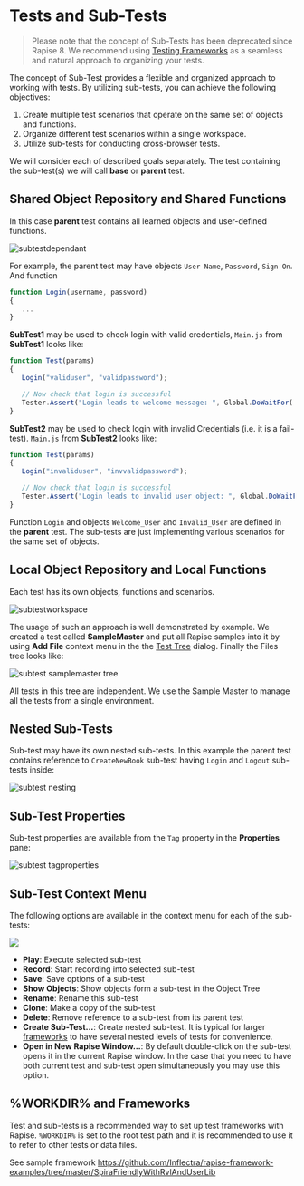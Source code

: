 # Tests and Sub-Tests

> Please note that the concept of Sub-Tests has been deprecated since Rapise 8. We recommend using [Testing Frameworks](/Guide/Frameworks/frameworks) as a seamless and natural approach to organizing your tests.

The concept of Sub-Test provides a flexible and organized approach to working with tests. By utilizing sub-tests, you can achieve the following objectives:

1. Create multiple test scenarios that operate on the same set of objects and functions.
2. Organize different test scenarios within a single workspace.
3. Utilize sub-tests for conducting cross-browser tests.

We will consider each of described goals separately. The test containing the sub-test(s) we will call **base** or **parent** test.

## Shared Object Repository and Shared Functions

In this case **parent** test contains all learned objects and user-defined functions.

![subtestdependant](./img/tests_and_sub_tests1.png)

For example, the parent test may have objects `User Name`, `Password`, `Sign On`. And function

```javascript
function Login(username, password)
{
   ...
}
```

**SubTest1** may be used to check login with valid credentials, `Main.js` from **SubTest1** looks like:

```javascript
function Test(params)
{
   Login("validuser", "validpassword");

   // Now check that login is successful
   Tester.Assert("Login leads to welcome message: ", Global.DoWaitFor('Welcome_User'));
}
```

**SubTest2** may be used to check login with invalid Credentials (i.e. it is a fail-test). `Main.js` from **SubTest2** looks like:

```javascript
function Test(params)
{
   Login("invaliduser", "invvalidpassword");

   // Now check that login is successful
   Tester.Assert("Login leads to invalid user object: ", Global.DoWaitFor('Invalid_User'));
}
```

Function `Login` and objects `Welcome_User` and `Invalid_User` are defined in the **parent** test. The sub-tests are just implementing various scenarios for the same set of objects.

## Local Object Repository and Local Functions

Each test has its own objects, functions and scenarios.

![subtestworkspace](./img/tests_and_sub_tests2.png)

The usage of such an approach is well demonstrated by example. We created a test called **SampleMaster** and put all Rapise samples into it by using **Add File** context menu in the the [Test Tree](test_files_dialog.md) dialog. Finally the Files tree looks like:

![subtest samplemaster tree](./img/tests_and_sub_tests3.png)

All tests in this tree are independent. We use the Sample Master to manage all the tests from a single environment.

## Nested Sub-Tests

Sub-test may have its own nested sub-tests. In this example the parent test contains reference to `CreateNewBook` sub-test having `Login` and `Logout` sub-tests inside:

![subtest nesting](./img/tests_and_sub_tests4.png)

## Sub-Test Properties

Sub-test properties are available from the `Tag` property in the **Properties** pane:

![subtest tagproperties](./img/tests_and_sub_tests5.png)

## Sub-Test Context Menu

The following options are available in the context menu for each of the sub-tests:

![](../Guide/img/tests_and_sub_tests6.png)

- **Play**: Execute selected sub-test
- **Record**: Start recording into selected sub-test
- **Save**: Save options of a sub-test
- **Show Objects**: Show objects form a sub-test in the Object Tree
- **Rename**: Rename this sub-test
- **Clone**: Make a copy of the sub-test
- **Delete**: Remove reference to a sub-test from its parent test 
- **Create Sub-Test...**: Create nested sub-test. It is typical for larger [frameworks](../Intro/framework.md) to have several nested levels of tests for convenience.
- **Open in New Rapise Window...**: By default double-click on the sub-test opens it in the current Rapise window. In the case that you need to have both current test and sub-test open simultaneously you may use this option.

## %WORKDIR% and Frameworks

Test and sub-tests is a recommended way to set up test frameworks with Rapise. `%WORKDIR%` is set to the root test path and it is recommended to use it to refer to other tests or data files. 

See sample framework <https://github.com/Inflectra/rapise-framework-examples/tree/master/SpiraFriendlyWithRvlAndUserLib>